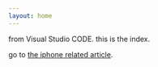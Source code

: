 ```yaml
---
layout: home
---
```


from Visual Studio CODE.
this is the index.

go to [the iphone related article](iphone.md).